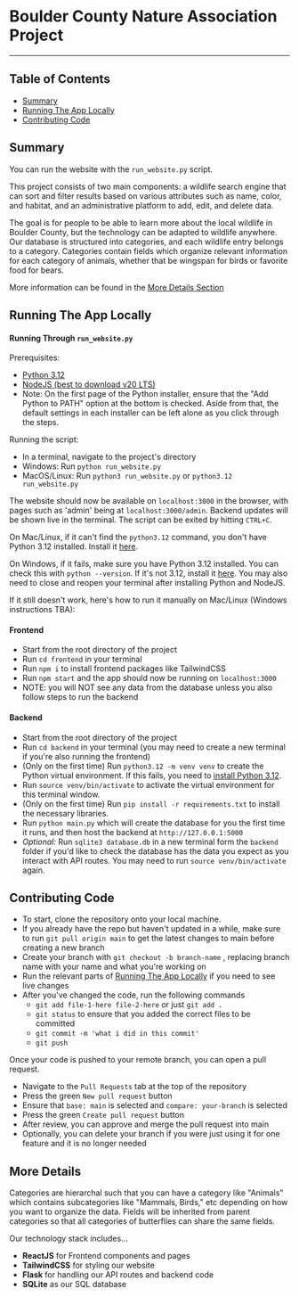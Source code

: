 # Boulder County Nature Association Project

---

## Table of Contents

- [Summary](#summary)
- [Running The App Locally](#running-the-app-locally)
- [Contributing Code](#contributing-code)

## Summary

You can run the website with the `run_website.py` script.

This project consists of two main components: a wildlife search engine that can sort and filter results based on various attributes such as name, color, and habitat, and an administrative platform to add, edit, and delete data.

The goal is for people to be able to learn more about the local wildlife in Boulder County, but the technology can be adapted to wildlife anywhere. Our database is structured into categories, and each wildlife entry belongs to a category. Categories contain fields which organize relevant information for each category of animals, whether that be wingspan for birds or favorite food for bears.

More information can be found in the [More Details Section](#more-details)

## Running The App Locally

#### Running Through `run_website.py`

Prerequisites:

- [Python 3.12](https://www.python.org/downloads/)
- [NodeJS (best to download v20 LTS)](https://nodejs.org/en/download/prebuilt-installer)
- Note: On the first page of the Python installer, ensure that the "Add Python to PATH" option at the bottom is checked. Aside from that, the default settings in each installer can be left alone as you click through the steps.

Running the script:

- In a terminal, navigate to the project's directory
- Windows: Run `python run_website.py`
- MacOS/Linux: Run `python3 run_website.py` or `python3.12 run_website.py`

The website should now be available on `localhost:3000` in the browser, with pages such as 'admin' being at `localhost:3000/admin`. Backend updates will be shown live in the terminal. The script can be exited by hitting `CTRL+C`.

On Mac/Linux, if it can't find the `python3.12` command, you don't have Python 3.12 installed. Install it [here](https://www.python.org/downloads/).

On Windows, if it fails, make sure you have Python 3.12 installed. You can check this with `python --version`. If it's not 3.12, install it [here](https://www.python.org/downloads/). You may also need to close and reopen your terminal after installing Python and NodeJS.

If it still doesn't work, here's how to run it manually on Mac/Linux (Windows instructions TBA):

#### Frontend

- Start from the root directory of the project
- Run `cd frontend` in your terminal
- Run `npm i` to install frontend packages like TailwindCSS
- Run `npm start` and the app should now be running on `localhost:3000`
- NOTE: you will NOT see any data from the database unless you also follow steps to run the backend

#### Backend

- Start from the root directory of the project
- Run `cd backend` in your terminal (you may need to create a new terminal if you're also running the frontend)
- (Only on the first time) Run `python3.12 -m venv venv` to create the Python virtual environment. If this fails, you need to [install Python 3.12](https://www.python.org/downloads/).
- Run `source venv/bin/activate` to activate the virtual environment for this terminal window.
- (Only on the first time) Run `pip install -r requirements.txt` to install the necessary libraries.
- Run `python main.py` which will create the database for you the first time it runs, and then host the backend at `http://127.0.0.1:5000`
- _Optional:_ Run `sqlite3 database.db` in a new terminal form the `backend` folder if you'd like to check the database has the data you expect as you interact with API routes. You may need to run `source venv/bin/activate` again.

## Contributing Code

- To start, clone the repository onto your local machine.
- If you already have the repo but haven't updated in a while, make sure to run `git pull origin main` to get the latest changes to main before creating a new branch
- Create your branch with `git checkout -b branch-name` , replacing branch name with your name and what you're working on
- Run the relevant parts of [Running The App Locally](#running-the-app-locally) if you need to see live changes
- After you've changed the code, run the following commands
  - `git add file-1-here file-2-here` or just `git add .`
  - `git status` to ensure that you added the correct files to be committed
  - `git commit -m 'what i did in this commit'`
  - `git push`

Once your code is pushed to your remote branch, you can open a pull request.

- Navigate to the `Pull Requests` tab at the top of the repository
- Press the green `New pull request` button
- Ensure that `base: main` is selected and `compare: your-branch` is selected
- Press the green `Create pull request` button
- After review, you can approve and merge the pull request into main
- Optionally, you can delete your branch if you were just using it for one feature and it is no longer needed

## More Details

Categories are hierarchal such that you can have a category like "Animals" which contains subcategories like "Mammals, Birds," etc depending on how you want to organize the data. Fields will be inherited from parent categories so that all categories of butterflies can share the same fields.

Our technology stack includes...

- **ReactJS** for Frontend components and pages
- **TailwindCSS** for styling our website
- **Flask** for handling our API routes and backend code
- **SQLite** as our SQL database

